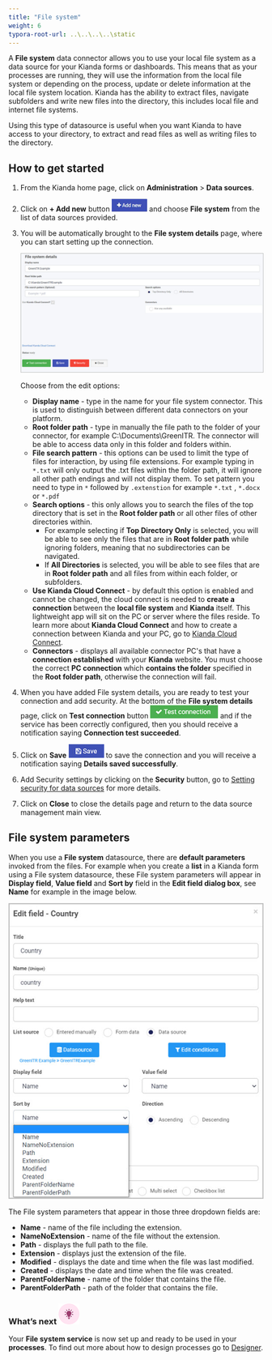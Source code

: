 ```yaml
---
title: "File system"
weight: 6
typora-root-url: ..\..\..\..\static
---
```


A **File system** data connector allows you to use your local file system as a data source for your Kianda forms or dashboards. This means that as your processes are running, they will use the information from the local file system or depending on the process, update or delete information at the local file system location. Kianda has the ability to extract files, navigate subfolders and write new files into the directory, this includes local file and internet file systems.

Using this type of datasource is useful when you want Kianda to have access to your directory, to extract and read files as well as writing files to the directory.

## How to get started

1. From the Kianda home page, click on **Administration** > **Data sources**.

2. Click on **+ Add new** button ![Add new data connector button](/images/addnew.png) and choose **File system** from the list of data sources provided.

3. You will be automatically brought to the **File system details** page, where you can start setting up the connection. 

   ![File system detail page](/images/file-system-details.jpg)

   Choose from the edit options:

   - **Display name** - type in the name for your file system connector. This is used to distinguish between different data connectors on your platform.
   - **Root folder path** - type in manually the file path to the folder of your connector, for example C:\Documents\GreenITR. The connector will be able to access data only in this folder and folders within.
   - **File search pattern** - this options can be used to limit the type of files for interaction, by using file extensions. For example typing in `*.txt` will only output the .txt files within the folder path, it will ignore all other path endings and will not display them. To set pattern you need to type in `*` followed by `.extenstion` for example `*.txt` , `*.docx` or `*.pdf`
   - **Search options** - this only allows you to search the files of the top directory that is set in the **Root folder path** or all other files of other directories within. 
     - For example selecting if **Top Directory Only** is selected, you will be able to see only the files that are in **Root folder path** while ignoring folders, meaning that no subdirectories can be navigated.
     - If **All Directories** is selected, you will be able to see files that are in **Root folder path** and all files from within each folder, or subfolders.
   - **Use Kianda Cloud Connect** - by default this option is enabled and cannot be changed, the cloud connect is needed to **create a connection** between the **local file system** and **Kianda** itself. This lightweight app will sit on the PC or server where the files reside. To learn more about **Kianda Cloud Connect** and how to create a connection between Kianda and your PC, go to [Kianda Cloud Connect](/platform/connectors/kianda-cloud-connect/).
   - **Connectors** - displays all available connector PC's that have a **connection established** with your **Kianda** website. You must choose the correct **PC connection** which **contains the folder** specified in the **Root folder path**, otherwise the connection will fail.

4. When you have added File system details, you are ready to test your connection and add security. At the bottom of the **File system details** page, click on **Test connection** button ![Test connection for REST Service](/images/test-connection.jpg) and if the service has been correctly configured, then you should receive a notification saying **Connection test succeeded**.

5. Click on **Save** ![Save connection button](/images/save-connection.jpg) to save the connection and you will receive a notification saying **Details saved successfully**.

6. Add Security settings by clicking on the **Security** button, go to [Setting security for data sources](/platform/connectors/#setting-security-for-data-sources) for more details.

7. Click on **Close** to close the details page and return to the data source management main view.

## File system parameters

When you use a **File system** datasource, there are **default parameters** invoked from the files. For example when you create a **list** in a Kianda form using a File system datasource, these File system parameters will appear in **Display field**, **Value field** and **Sort by** field in the **Edit field dialog box**, see **Name** for example in the image below.

![File system parameters](/images/file-system-parameters.jpg)

The File system parameters that appear in those three dropdown fields are:

- **Name** - name of the file including the extension.
- **NameNoExtension** - name of the file without the extension.
- **Path** - displays the full path to the file.
- **Extension** - displays just the extension of the file.
- **Modified** - displays the date and time when the file was last modified.
- **Created** - displays the date and time when the file was created.
- **ParentFolderName** - name of the folder that contains the file.
- **ParentFolderPath** - path of the folder that contains the file.

### What’s next ![Idea icon](/images/18.png)

Your **File system service** is now set up and ready to be used in your **processes**. To find out more about how to design processes go to [Designer](/platform/application-designer/designer/).
